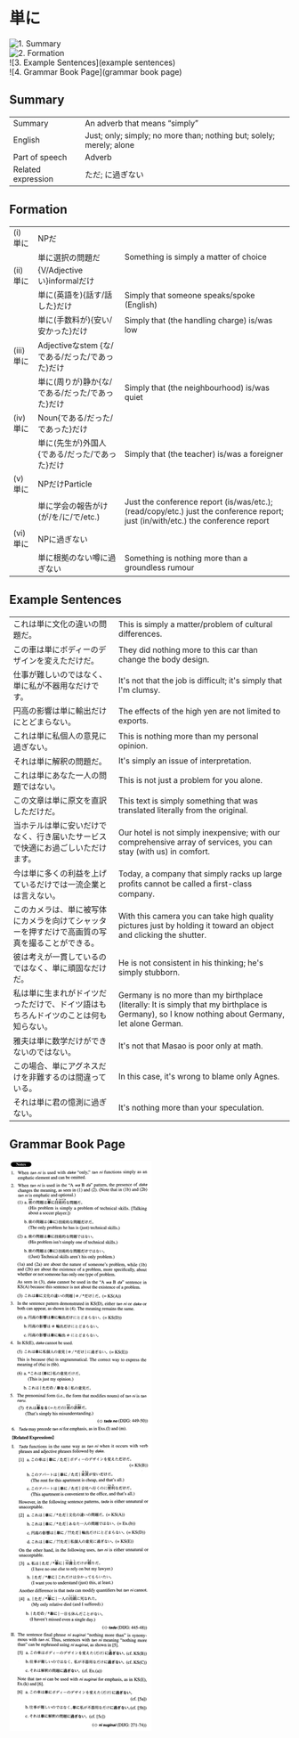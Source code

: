 # 単に

![1. Summary](summary)<br>
![2. Formation](formation)<br>
![3. Example Sentences](example sentences)<br>
![4. Grammar Book Page](grammar book page)<br>


## Summary

<table><tr>   <td>Summary</td>   <td>An adverb that means “simply”</td></tr><tr>   <td>English</td>   <td>Just; only; simply; no more than; nothing but; solely; merely; alone</td></tr><tr>   <td>Part of speech</td>   <td>Adverb</td></tr><tr>   <td>Related expression</td>   <td>ただ; に過ぎない</td></tr></table>

## Formation

<table class="table"><tbody><tr class="tr head"><td class="td"><span class="numbers">(i)</span> <span class="concept">単に</span></td><td class="td"><span class="concept"></span><span>NPだ</span></td><td class="td"></td></tr><tr class="tr"><td class="td"><span class="concept"></span></td><td class="td"><span class="concept">単に</span><span>選択の問題だ</span></td><td class="td"><span>Something is simply a matter of choice</span></td></tr><tr class="tr head"><td class="td"><span class="numbers">(ii)</span> <span class="concept">単に</span></td><td class="td"><span class="concept"></span><span>{V/Adjectiveい}informalだけ</span></td><td class="td"></td></tr><tr class="tr"><td class="td"><span class="concept"></span></td><td class="td"><span class="concept">単に</span><span>(英語を){話す/話した}だけ</span></td><td class="td"><span>Simply that someone speaks/spoke (English)</span> </td></tr><tr class="tr"><td class="td"><span class="concept"></span></td><td class="td"><span class="concept">単に</span><span>(手数料が){安い/安かった}だけ</span></td><td class="td"><span>Simply that (the handling charge) is/was low</span></td></tr><tr class="tr head"><td class="td"><span class="numbers">(iii)</span> <span class="concept">単に</span></td><td class="td"><span class="concept"></span><span>Adjectiveなstem {な/である/だった/であった}だけ</span></td><td class="td"></td></tr><tr class="tr"><td class="td"><span class="concept"></span></td><td class="td"><span class="concept">単に</span><span>(周りが)静か{な/である/だった/であった}だけ</span></td><td class="td"><span>Simply that (the neighbourhood) is/was quiet</span></td></tr><tr class="tr head"><td class="td"><span class="numbers">(iv)</span> <span class="concept">単に</span></td><td class="td"><span class="concept"></span><span>Noun{である/だった/であった}だけ</span></td><td class="td"></td></tr><tr class="tr"><td class="td"><span class="concept"></span></td><td class="td"><span class="concept">単に</span><span>(先生が)外国人{である/だった/であった}だけ</span></td><td class="td"><span>Simply that (the teacher) is/was a foreigner</span></td></tr><tr class="tr head"><td class="td"><span class="numbers">(v)</span> <span class="concept">単に</span></td><td class="td"><span class="concept"></span><span>NPだけParticle</span></td><td class="td"></td></tr><tr class="tr"><td class="td"><span class="concept"></span></td><td class="td"><span class="concept">単に</span><span>学会の報告がけ(が/を/に/で/etc.)</span> </td><td class="td"><span>Just the conference report (is/was/etc.); (read/copy/etc.) just the conference report; just (in/with/etc.) the conference report</span></td></tr><tr class="tr head"><td class="td"><span class="numbers">(vi)</span> <span class="concept">単に</span></td><td class="td"><span class="concept"></span><span>NPに過ぎない</span></td><td class="td"></td></tr><tr class="tr"><td class="td"><span class="concept"></span></td><td class="td"><span class="concept">単に</span><span>根拠のない噂に過ぎない</span></td><td class="td"><span>Something is nothing more than a groundless rumour</span></td></tr></tbody></table>

## Example Sentences

<table><tr>   <td>これは単に文化の違いの問題だ。</td>   <td>This is simply a matter/problem of cultural differences.</td></tr><tr>   <td>この車は単にボディーのデザインを変えただけだ。</td>   <td>They did nothing more to this car than change the body design.</td></tr><tr>   <td>仕事が難しいのではなく、単に私が不器用なだけです。</td>   <td>It's not that the job is difficult; it's simply that I'm clumsy.</td></tr><tr>   <td>円高の影響は単に輸出だけにとどまらない。</td>   <td>The effects of the high yen are not limited to exports.</td></tr><tr>   <td>これは単に私個人の意見に過ぎない。</td>   <td>This is nothing more than my personal opinion.</td></tr><tr>   <td>それは単に解釈の問題だ。</td>   <td>It's simply an issue of interpretation.</td></tr><tr>   <td>これは単にあなた一人の問題ではない。</td>   <td>This is not just a problem for you alone.</td></tr><tr>   <td>この文章は単に原文を直訳しただけだ。</td>   <td>This text is simply something that was translated literally from the original.</td></tr><tr>   <td>当ホテルは単に安いだけでなく、行き届いたサービスで快適にお過ごしいただけます。</td>   <td>Our hotel is not simply inexpensive; with our comprehensive array of services, you can stay (with us) in comfort.</td></tr><tr>   <td>今は単に多くの利益を上げているだけでは一流企業とは言えない。</td>   <td>Today, a company that simply racks up large proﬁts cannot be called a ﬁrst-class company.</td></tr><tr>   <td>このカメラは、単に被写体にカメラを向けてシャッターを押すだけで高画質の写真を撮ることができる。</td>   <td>With this camera you can take high quality pictures just by holding it toward an object and clicking the shutter.</td></tr><tr>   <td>彼は考えが一貫しているのではなく、単に頑固なだけだ。</td>   <td>He is not consistent in his thinking; he's simply stubborn.</td></tr><tr>   <td>私は単に生まれがドイツだっただけで、ドイツ語はもちろんドイツのことは何も知らない。</td>   <td>Germany is no more than my birthplace (literally: It is simply that my birthplace is Germany), so I know nothing about Germany, let alone German.</td></tr><tr>   <td>雅夫は単に数学だけができないのではない。</td>   <td>It's not that Masao is poor only at math.</td></tr><tr>   <td>この場合、単にアグネスだけを非難するのは間違っている。</td>   <td>In this case, it's wrong to blame only Agnes.</td></tr><tr>   <td>それは単に君の憶測に過ぎない。</td>   <td>It's nothing more than your speculation.</td></tr></table>

## Grammar Book Page

![](../img/Advanced単に.png)

